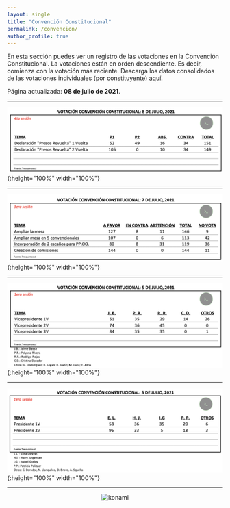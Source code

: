 ```yaml
---
layout: single
title: "Convención Constitucional"
permalink: /convencion/
author_profile: true
---
```


En esta sección puedes ver un registro de las votaciones en la Convención Constitucional. La votaciones están en orden descendiente. Es decir, comienza con la votación más reciente. Descarga los datos consolidados de las votaciones individuales (por constituyente) [aquí](https://www.dropbox.com/s/stwhpvn2z0r3wmq/votaci%C3%B3n%20presidente%20vicepresidente.xlsx?dl=0).

Página actualizada: **08 de julio de 2021**.

---

![cc](/images/rollcall/sesion_20210708a.png){:height="100%" width="100%"}

---

![cc](/images/rollcall/sesion_20210707a.png){:height="100%" width="100%"}

---

![cc](/images/rollcall/sesion_20210705b.png){:height="100%" width="100%"}

---

![cc](/images/rollcall/sesion_20210705a.png){:height="100%" width="100%"}

---

<!-- NES -->
<style>
.aligncenter {
    text-align: center;
}
</style>
<p class="aligncenter">
    <img src="/images/nes.png" width="30" height="30" alt="konami" />
</p>

<!-- Favicon -->
<link rel="apple-touch-icon" sizes="180x180" href="/apple-touch-icon.png">
<link rel="icon" type="image/png" sizes="32x32" href="/favicon-32x32.png">
<link rel="icon" type="image/png" sizes="16x16" href="/favicon-16x16.png">
<link rel="manifest" href="/site.webmanifest">
<link rel="mask-icon" href="/safari-pinned-tab.svg" color="#5bbad5">
<meta name="msapplication-TileColor" content="#b91d47">
<meta name="theme-color" content="#ffffff">
